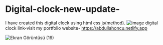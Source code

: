 # Digital-clock-new-update-

I have created this digital clock using html css js(method).
![image](https://user-images.githubusercontent.com/102960277/188275393-07d199db-e90f-4fc4-90b8-ef14b9934686.png)
digital clock link-visit my portfolio website- https://abdullahoncu.netlify.app


![Ekran Görüntüsü (16)](https://github.com/abdullahoncu/clock_test/assets/131304773/53507dd4-834a-44dd-8ac4-09f891cc70d1)

